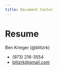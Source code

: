 ```yaml
---
title: Document Center
---
```


# Resume

Ben Krieger (@blitzrk)

* (973) 216-3554
* blitzrk@gmail.com

